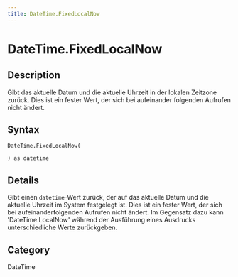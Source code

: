 ```yaml
---
title: DateTime.FixedLocalNow
---
```


# DateTime.FixedLocalNow


## Description

Gibt das aktuelle Datum und die aktuelle Uhrzeit in der lokalen Zeitzone zurück. Dies ist ein fester Wert, der sich bei aufeinander folgenden Aufrufen nicht ändert.


## Syntax

```powerquery
DateTime.FixedLocalNow(

) as datetime
```


## Details

Gibt einen <code>datetime</code>-Wert zurück, der auf das aktuelle Datum und die aktuelle Uhrzeit im System festgelegt ist. Dies ist ein fester Wert, der sich bei aufeinanderfolgenden Aufrufen nicht ändert. Im Gegensatz dazu kann 'DateTime.LocalNow' während der Ausführung eines Ausdrucks unterschiedliche Werte zurückgeben.



## Category
DateTime
